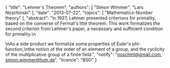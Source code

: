 {
    "title": "Lehmer's Theorem",
    "authors": [
        "Simon Wimmer",
        "Lars Noschinski"
    ],
    "date": "2013-07-22",
    "topics": [
        "Mathematics-Number theory"
    ],
    "abstract": "In 1927, Lehmer presented criterions for primality, based on the converse of Fermat's litte theorem. This work formalizes the second criterion from Lehmer's paper, a necessary and sufficient condition for primality.\n<p>\nAs a side product we formalize some properties of Euler's phi-function,\nthe notion of the order of an element of a group, and the cyclicity of the multiplicative group of a finite field.",
    "notify": "noschinl@gmail.com, simon.wimmer@tum.de",
    "licence": "BSD"
}